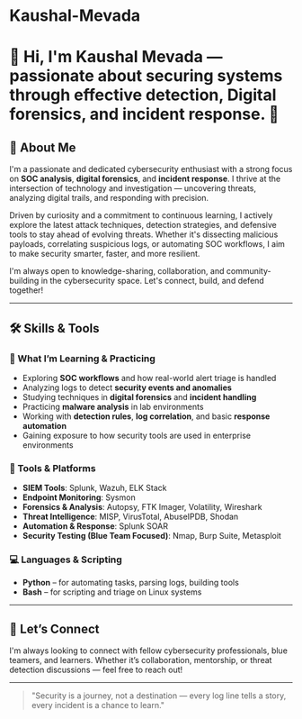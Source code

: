 # Kaushal-Mevada
# 👋 Hi, I'm Kaushal Mevada — passionate about securing systems through effective detection, Digital forensics, and incident response. 🔐

## 🧠 About Me

I'm a passionate and dedicated cybersecurity enthusiast with a strong focus on **SOC analysis**, **digital forensics**, and **incident response**. I thrive at the intersection of technology and investigation — uncovering threats, analyzing digital trails, and responding with precision.

Driven by curiosity and a commitment to continuous learning, I actively explore the latest attack techniques, detection strategies, and defensive tools to stay ahead of evolving threats. Whether it's dissecting malicious payloads, correlating suspicious logs, or automating SOC workflows, I aim to make security smarter, faster, and more resilient.

I'm always open to knowledge-sharing, collaboration, and community-building in the cybersecurity space. Let's connect, build, and defend together!

---

## 🛠️ Skills & Tools

### 🔐 What I’m Learning & Practicing

- Exploring **SOC workflows** and how real-world alert triage is handled  
- Analyzing logs to detect **security events and anomalies**  
- Studying techniques in **digital forensics** and **incident handling**  
- Practicing **malware analysis** in lab environments  
- Working with **detection rules**, **log correlation**, and basic **response automation**  
- Gaining exposure to how security tools are used in enterprise environments  


### 🧰 Tools & Platforms
- **SIEM Tools**: Splunk, Wazuh, ELK Stack  
- **Endpoint Monitoring**: Sysmon
- **Forensics & Analysis**: Autopsy, FTK Imager, Volatility, Wireshark  
- **Threat Intelligence**: MISP, VirusTotal, AbuseIPDB, Shodan  
- **Automation & Response**: Splunk SOAR   
- **Security Testing (Blue Team Focused)**: Nmap, Burp Suite, Metasploit  

### 💻 Languages & Scripting
- **Python** – for automating tasks, parsing logs, building tools  
- **Bash** – for scripting and triage on Linux systems  

---

## 🤝 Let’s Connect

I'm always looking to connect with fellow cybersecurity professionals, blue teamers, and learners. Whether it’s collaboration, mentorship, or threat detection discussions — feel free to reach out!

---

> "Security is a journey, not a destination — every log line tells a story, every incident is a chance to learn."
